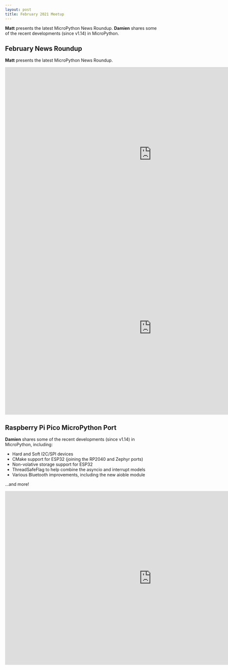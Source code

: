 ```yaml
---
layout: post
title: February 2021 Meetup
---
```


**Matt** presents the latest MicroPython News Roundup. **Damien** shares some of the recent developments (since v1.14) in MicroPython.

## February News Roundup

**Matt** presents the latest MicroPython News Roundup.

<iframe width="960" height="569" src="https://www.youtube.com/embed/OYJBn54lZlg" frameborder="0" allow="accelerometer; autoplay; clipboard-write; encrypted-media; gyroscope; picture-in-picture" allowfullscreen></iframe>

<iframe src="https://docs.google.com/presentation/d/e/2PACX-1vSqSR_7uKCuQb6mUeARENldtm2GxDkaEwMtPl0zwjOJjWpkxvPIAM8-2PCQGo-g5Ip6T2bP8r0nUU8p/embed?start=false&loop=false&delayms=3000" frameborder="0" width="960" height="569" allowfullscreen="true" mozallowfullscreen="true" webkitallowfullscreen="true"></iframe>

## Raspberry Pi Pico MicroPython Port

**Damien** shares some of the recent developments (since v1.14) in MicroPython, including:

* Hard and Soft I2C/SPI devices
* CMake support for ESP32 (joining the RP2040 and Zephyr ports)
* Non-volative storage support for ESP32
* ThreadSafeFlag to help combine the asyncio and interrupt models
* Various Bluetooth improvements, including the new aioble module

...and more!

<iframe width="960" height="569" src="https://www.youtube.com/embed/kwEUDckYh00" frameborder="0" allow="accelerometer; autoplay; clipboard-write; encrypted-media; gyroscope; picture-in-picture" allowfullscreen></iframe>
